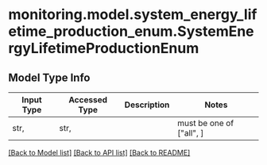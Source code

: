 # monitoring.model.system_energy_lifetime_production_enum.SystemEnergyLifetimeProductionEnum

## Model Type Info
Input Type | Accessed Type | Description | Notes
------------ | ------------- | ------------- | -------------
str,  | str,  |  | must be one of ["all", ] 

[[Back to Model list]](../../README.md#documentation-for-models) [[Back to API list]](../../README.md#documentation-for-api-endpoints) [[Back to README]](../../README.md)

